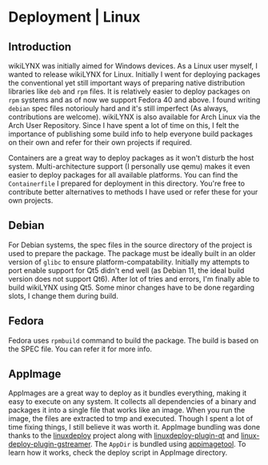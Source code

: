 # Deployment | Linux

## Introduction

wikiLYNX was initially aimed for Windows devices. As a Linux user myself, I wanted to release wikiLYNX for Linux. Initially I went for deploying packages the conventional yet still important ways of preparing native distribution libraries like `deb` and `rpm` files. It is relatively easier to deploy packages on `rpm` systems and as of now we support Fedora 40 and above. I found writing `debian` spec files notoriouly hard and it's still imperfect (As always, contributions are welcome). wikiLYNX is also available for Arch Linux via the Arch User Repository. Since I have spent a lot of time on this, I felt the importance of publishing some build info to help everyone build packages on their own and refer for their own projects if required.

Containers are a great way to deploy packages as it won't disturb the host system. Multi-architecture support (I personally use qemu) makes it even easier to deploy packages for all available platforms. You can find the `Containerfile` I prepared for deployment in this directory. You're free to contribute better alternatives to methods I have used or refer these for your own projects.

## Debian

For Debian systems, the spec files in the source directory of the project is used to prepare the package. The package must be ideally built in an older version of `glibc` to ensure platform-compatability. Initially my attempts to port enable support for Qt5 didn't end well (as Debian 11, the ideal build version does not support Qt6). After lot of tries and errors, I'm finally able to build wikiLYNX using Qt5. Some minor changes have to be done regarding slots, I change them during build.

## Fedora

Fedora uses `rpmbuild` command to build the package. The build is based on the SPEC file. You can refer it for more info.

## AppImage

AppImages are a great way to deploy as it bundles everything, making it easy to execute on any system. It collects all dependencies of a binary and packages it into a single file that works like an image. When you run the image, the files are extracted to tmp and executed. Though I spent a lot of time fixing things, I still believe it was worth it. AppImage bundling was done thanks to the [linuxdeploy](https://github.com/linuxdeploy/linuxdeploy) project along with [linuxdeploy-plugin-qt](https://github.com/linuxdeploy/linuxdeploy-plugin-qt) and [linux-deploy-plugin-gstreamer](https://github.com/linuxdeploy/linuxdeploy-plugin-gstreamer). The `AppDir` is bundled using [appimagetool](https://github.com/AppImage/appimagetool). To learn how it works, check the deploy script in AppImage directory.
